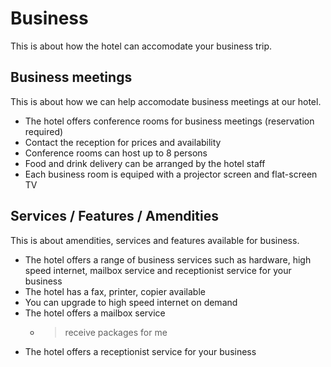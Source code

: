 # Business

This is about how the hotel can accomodate your business trip.

## Business meetings

This is about how we can help accomodate business meetings at our hotel.

- The hotel offers conference rooms for business meetings (reservation required)
- Contact the reception for prices and availability
- Conference rooms can host up to 8 persons
- Food and drink delivery can be arranged by the hotel staff
- Each business room is equiped with a projector screen and flat-screen TV

## Services / Features / Amendities

This is about amendities, services and features available for business.

- The hotel offers a range of business services such as hardware, high speed internet, mailbox service and receptionist service for your business
- The hotel has a fax, printer, copier available
- You can upgrade to high speed internet on demand
- The hotel offers a mailbox service
  - > receive packages for me
- The hotel offers a receptionist service for your business